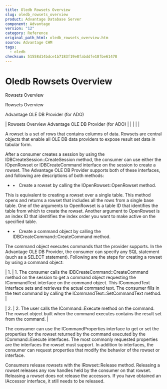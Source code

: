 ```yaml
---
title: Oledb Rowsets Overview
slug: oledb_rowsets_overview
product: Advantage Database Server
component: Advantage
version: "12"
category: Reference
original_path_html: oledb_rowsets_overview.htm
source: Advantage CHM
tags:
  - oledb
checksum: 51558d14bdce1b7183f19e8fabddfe18fbe61478
---
```


# Oledb Rowsets Overview

Rowsets Overview

Rowsets Overview

Advantage OLE DB Provider (for ADO)

| Rowsets Overview  Advantage OLE DB Provider (for ADO) |  |  |  |  |

A rowset is a set of rows that contains columns of data. Rowsets are central objects that enable all OLE DB data providers to expose result set data in tabular form.

After a consumer creates a session by using the IDBCreateSession::CreateSession method, the consumer can use either the IOpenRowset or IDBCreateCommand interface on the session to create a rowset. The Advantage OLE DB Provider supports both of these interfaces, and following are descriptions of both methods:

- •   Create a rowset by calling the IOpenRowset::OpenRowset method.

This is equivalent to creating a rowset over a single table. This method opens and returns a rowset that includes all the rows from a single base table. One of the arguments to OpenRowset is a table ID that identifies the table from which to create the rowset. Another argument to OpenRowset is an index ID that identifies the index order you want to make active on the specified table.

- •   Create a command object by calling the IDBCreateCommand::CreateCommand method.

The command object executes commands that the provider supports. In the Advantage OLE DB Provider, the consumer can specify any SQL statement (such as a SELECT statement). Following are the steps for creating a rowset by using a command object:

| 1. | 1. The consumer calls the IDBCreateCommand::CreateCommand method on the session to get a command object requesting the ICommandText interface on the command object. This ICommandText interface sets and retrieves the actual command text. The consumer fills in the text command by calling the ICommandText::SetCommandText method. |

| 2. | 2. The user calls the ICommand::Execute method on the command. The rowset object built when the command executes contains the result set from the command. |

The consumer can use the ICommandProperties interface to get or set the properties for the rowset returned by the command executed by the ICommand::Execute interfaces. The most commonly requested properties are the interfaces the rowset must support. In addition to interfaces, the consumer can request properties that modify the behavior of the rowset or interface.

Consumers release rowsets with the IRowset::Release method. Releasing a rowset releases any row handles held by the consumer on that rowset. Releasing a rowset does not release the accessors. If you have obtained an IAccessor interface, it still needs to be released.
